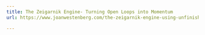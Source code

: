 ```yaml
---
title: The Zeigarnik Engine- Turning Open Loops into Momentum
url: https://www.joanwestenberg.com/the-zeigarnik-engine-using-unfinished-tasks-to-fuel-endless-momentum/

---
```

